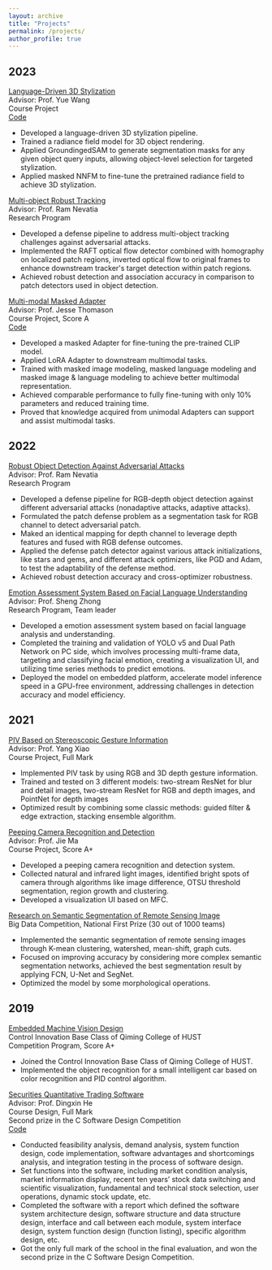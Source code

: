 ```yaml
---
layout: archive
title: "Projects"
permalink: /projects/
author_profile: true
---
```



<h2> 2023 </h2>

<p><u>Language-Driven 3D Stylization</u><br>
Advisor: Prof. Yue Wang<br>
Course Project<br>
<a href="https://github.com/Weijingmin2000/Language-Driven-3D-Stylization" class="btn btn--warning">Code</a></p>
<ul>
    <li>Developed a language-driven 3D stylization pipeline.</li>
    <li>Trained a radiance field model for 3D object rendering.</li>
    <li>Applied GroundingedSAM to generate segmentation masks for any given object query inputs, allowing object-level selection for targeted stylization.</li>
    <li>Applied masked NNFM to fine-tune the pretrained radiance field to achieve 3D stylization.</li>
</ul><p>

<p><u>Multi-object Robust Tracking</u><br>
Advisor: Prof. Ram Nevatia<br>
Research Program<br>
<ul>    
    <li>Developed a defense pipeline to address multi-object tracking challenges against adversarial attacks.</li>
    <li>Implemented the RAFT optical flow detector combined with homography on localized patch regions, inverted optical flow to original frames to enhance downstream tracker's target detection within patch regions.</li>
    <li>Achieved robust detection and association accuracy in comparison to patch detectors used in object detection.</li>
</ul><p>

<p><u>Multi-modal Masked Adapter</u><br>
Advisor: Prof. Jesse Thomason<br>
Course Project, Score A<br>
<a href="https://github.com/YinzhenWang/Real_CLIP_Adapter" class="btn btn--warning">Code</a><br>
<ul>
    <li>Developed a masked Adapter for fine-tuning the pre-trained CLIP model.</li>
    <li>Applied LoRA Adapter to downstream multimodal tasks.</li>
    <li>Trained with masked image modeling, masked language modeling and masked image & language modeling to achieve better multimodal representation.</li>
    <li>Achieved comparable performance to fully fine-tuning with only 10% parameters and reduced training time.</li>
    <li>Proved that knowledge acquired from unimodal Adapters can support and assist multimodal tasks.</li>
</ul><p>


<h2> 2022 </h2>
<p><u>Robust Object Detection Against Adversarial Attacks</u><br>
Advisor: Prof. Ram Nevatia<br>
Research Program<br>
<ul>    
    <li>Developed a defense pipeline for RGB-depth object detection against different adversarial attacks (nonadaptive attacks, adaptive attacks).</li>
    <li>Formulated the patch defense problem as a segmentation task for RGB channel to detect adversarial patch.</li>
    <li>Maked an identical mapping for depth channel to leverage depth features and fused with RGB defense outcomes.</li>
    <li>Applied the defense patch detector against various attack initializations, like stars and gems, and different attack optimizers, like PGD and Adam, to test the adaptability of the defense method.</li>
    <li>Achieved robust detection accuracy and cross-optimizer robustness.</li>
</ul><p>

<p><u>Emotion Assessment System Based on Facial Language Understanding</u><br>
Advisor: Prof. Sheng Zhong<br>
Research Program, Team leader<br>
<ul>
    <li>Developed a emotion assessment system based on facial language analysis and understanding.</li>
    <li>Completed the training and validation of YOLO v5 and Dual Path Network on PC side, which involves processing multi-frame data, targeting and classifying facial emotion, creating a visualization UI, and utilizing time series methods to predict emotions.</li>
    <li>Deployed the model on embedded platform, accelerate model inference speed in a GPU-free environment, addressing challenges in detection accuracy and model efficiency.</li>
</ul><p>


<h2> 2021 </h2>

<p><u>PIV Based on Stereoscopic Gesture Information</u><br>
Advisor: Prof. Yang Xiao<br>
Course Project, Full Mark<br>
<ul>
    <li>Implemented PIV task by using RGB and 3D depth gesture information.</li>
    <li>Trained and tested on 3 different models: two-stream ResNet for blur and detail images, two-stream ResNet for RGB and depth images, and PointNet for depth images</li>
    <li>Optimized result by combining some classic methods: guided filter & edge extraction, stacking ensemble algorithm.</li>
</ul><p>


<p><u>Peeping Camera Recognition and Detection</u><br>
Advisor: Prof. Jie Ma<br>
Course Project, Score A+<br>
<ul>
    <li>Developed a peeping camera recognition and detection system.</li>
    <li>Collected natural and infrared light images, identified bright spots of camera through algorithms like image difference, OTSU threshold segmentation, region growth and clustering.</li>
    <li>Developed a visualization UI based on MFC.</li>
</ul><p>


<p><u>Research on Semantic Segmentation of Remote Sensing Image</u><br>
Big Data Competition, National First Prize (30 out of 1000 teams)<br>
<ul>
    <li>Implemented the semantic segmentation of remote sensing images through K-mean clustering, watershed, mean-shift, graph cuts.</li>
    <li>Focused on improving accuracy by considering more complex semantic segmentation networks, achieved the best segmentation result by applying FCN, U-Net and SegNet.</li>
    <li>Optimized the model by some morphological operations. </li>
</ul><p>


<h2> 2019 </h2>

<p><u>Embedded Machine Vision Design</u><br>
Control Innovation Base Class of Qiming College of HUST<br>
Competition Program, Score A+<br>
<ul>
    <li>Joined the Control Innovation Base Class of Qiming College of HUST.</li>
    <li>Implemented the object recognition for a small intelligent car based on color recognition and PID control algorithm.</li>
</ul><p>

<p><u>Securities Quantitative Trading Software</u><br>
Advisor: Prof. Dingxin He<br>
Course Design, Full Mark<br>
Second prize in the C Software Design Competition<br>
<a href="https://github.com/Weijingmin2000/STOCK" class="btn btn--warning">Code</a></p>
<ul>
    <li>Conducted feasibility analysis, demand analysis, system function design, code implementation, software advantages and shortcomings analysis, and integration testing in the process of software design.</li>
    <li>Set functions into the software, including market condition analysis, market information display, recent ten years’ stock data switching and scientific visualization, fundamental and technical stock selection, user operations, dynamic stock update, etc.</li>
    <li>Completed the software with a report which defined the software system architecture design, software structure and data structure design, interface and call between each module, system interface design, system function design (function listing), specific algorithm design, etc.</li>
    <li>Got the only full mark of the school in the final evaluation, and won the second prize in the C Software Design Competition.</li>
</ul><p>